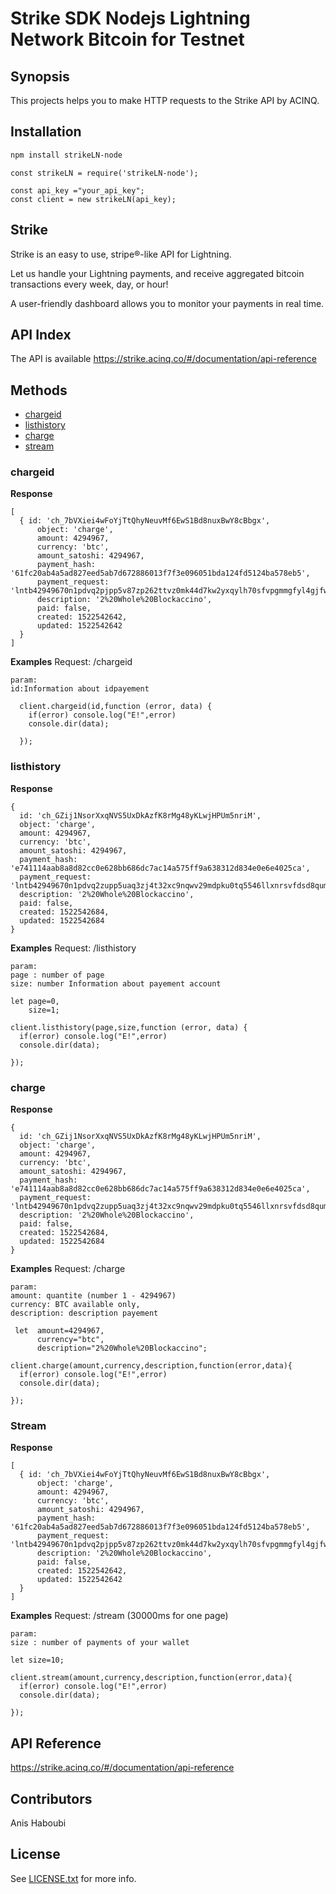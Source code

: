 # Strike SDK Nodejs Lightning Network Bitcoin for Testnet

## Synopsis

This projects helps you to make HTTP requests to the Strike API by ACINQ.


## Installation

```sh
npm install strikeLN-node
```

```javasctipt
const strikeLN = require('strikeLN-node');
```

```javasctipt
const api_key ="your_api_key";
const client = new strikeLN(api_key);

```

## Strike

Strike is an easy to use, stripe®-like API for Lightning.

Let us handle your Lightning payments, and receive aggregated bitcoin transactions every week, day, or hour!

A user-friendly dashboard allows you to monitor your payments in real time.



## API Index
The API is available  https://strike.acinq.co/#/documentation/api-reference


## Methods

* [chargeid](#chargeid)
* [listhistory](#listhistory)
* [charge](#charge)
* [stream](#stream)



### chargeid

**Response**

```javasctipt
[ 
  { id: 'ch_7bVXiei4wFoYjTtQhyNeuvMf6EwS1Bd8nuxBwY8cBbgx',
      object: 'charge',
      amount: 4294967,
      currency: 'btc',
      amount_satoshi: 4294967,
      payment_hash: '61fc20ab4a5ad827eed5ab7d672886013f7f3e096051bda124fd5124ba578eb5',
      payment_request: 'lntb42949670n1pdvq2pjpp5v87zp262ttvz0mk44d7kw2yxqylh70sfvpgmmgfyl4gjfwjh366sdp9xgjnyvzhdphkcef9xgcyymr0vd4kzcmrd9hx7cqp2xqnfh0rvxwz7dhuaulmx0x8sfeuagqha9fw2h9avhv0um94etgjr34hm7uxcc2zxufca0dmdx22p8mfhnc5yanaq80ulh60p5zmhy2cq2nzjdm',
      description: '2%20Whole%20Blockaccino',
      paid: false,
      created: 1522542642,
      updated: 1522542642 
  } 
]
```

**Examples**
Request:
    /chargeid

    param: 
    id:Information about idpayement


```javasctipt
  client.chargeid(id,function (error, data) {
    if(error) console.log("E!",error)
    console.dir(data);

  });

```


### listhistory

**Response**

```javasctipt
{ 
  id: 'ch_GZij1NsorXxqNVS5UxDkAzfK8rMg48yKLwjHPUm5nriM',
  object: 'charge',
  amount: 4294967,
  currency: 'btc',
  amount_satoshi: 4294967,
  payment_hash: 'e741114aab8a8d82cc0e628bb686dc7ac14a575ff9a638312d834e0e6e4025ca',
  payment_request: 'lntb42949670n1pdvq2zupp5uaq3zj4t32xc9nqwv29mdpku0tq5546llxnrsvfdsd8qumjqyh9qdp9xgjnyvzhdphkcef9xgcyymr0vd4kzcmrd9hx7cqp2hrq2qk3qh580kdxwqzt2cnzq9c92frh4ygs8j0wk8wh2dgnylxv8lt9c9gthljf6lgvqm8d09jlxdcf5k8s7eqqh8ptsuwxeae64u8cp47y9m9',
  description: '2%20Whole%20Blockaccino',
  paid: false,
  created: 1522542684,
  updated: 1522542684 
}
```

**Examples**
Request:
    /listhistory 

    param: 
    page : number of page
    size: number Information about payement account

```javasctipt
let page=0,
    size=1;

client.listhistory(page,size,function (error, data) {
  if(error) console.log("E!",error)
  console.dir(data);

});

```

### charge

**Response**

```javasctipt
{ 
  id: 'ch_GZij1NsorXxqNVS5UxDkAzfK8rMg48yKLwjHPUm5nriM',
  object: 'charge',
  amount: 4294967,
  currency: 'btc',
  amount_satoshi: 4294967,
  payment_hash: 'e741114aab8a8d82cc0e628bb686dc7ac14a575ff9a638312d834e0e6e4025ca',
  payment_request: 'lntb42949670n1pdvq2zupp5uaq3zj4t32xc9nqwv29mdpku0tq5546llxnrsvfdsd8qumjqyh9qdp9xgjnyvzhdphkcef9xgcyymr0vd4kzcmrd9hx7cqp2hrq2qk3qh580kdxwqzt2cnzq9c92frh4ygs8j0wk8wh2dgnylxv8lt9c9gthljf6lgvqm8d09jlxdcf5k8s7eqqh8ptsuwxeae64u8cp47y9m9',
  description: '2%20Whole%20Blockaccino',
  paid: false,
  created: 1522542684,
  updated: 1522542684 
}
```

**Examples**
Request:
    /charge 

    param: 
    amount: quantite (number 1 - 4294967)
    currency: BTC available only,
    description: description payement

```javasctipt
 let  amount=4294967, 
      currency="btc",
      description="2%20Whole%20Blockaccino";

client.charge(amount,currency,description,function(error,data){
  if(error) console.log("E!",error)
  console.dir(data);

});

```

### Stream

**Response**

```javasctipt
[ 
  { id: 'ch_7bVXiei4wFoYjTtQhyNeuvMf6EwS1Bd8nuxBwY8cBbgx',
      object: 'charge',
      amount: 4294967,
      currency: 'btc',
      amount_satoshi: 4294967,
      payment_hash: '61fc20ab4a5ad827eed5ab7d672886013f7f3e096051bda124fd5124ba578eb5',
      payment_request: 'lntb42949670n1pdvq2pjpp5v87zp262ttvz0mk44d7kw2yxqylh70sfvpgmmgfyl4gjfwjh366sdp9xgjnyvzhdphkcef9xgcyymr0vd4kzcmrd9hx7cqp2xqnfh0rvxwz7dhuaulmx0x8sfeuagqha9fw2h9avhv0um94etgjr34hm7uxcc2zxufca0dmdx22p8mfhnc5yanaq80ulh60p5zmhy2cq2nzjdm',
      description: '2%20Whole%20Blockaccino',
      paid: false,
      created: 1522542642,
      updated: 1522542642 
  } 
]
```

**Examples**
Request:
    /stream (30000ms for one page)

    param: 
    size : number of payments of your wallet

```javasctipt
let size=10;

client.stream(amount,currency,description,function(error,data){
  if(error) console.log("E!",error)
  console.dir(data);

});

```

## API Reference

https://strike.acinq.co/#/documentation/api-reference

## Contributors

Anis Haboubi

## License

See [LICENSE.txt](LICENSE.txt) for more info.
